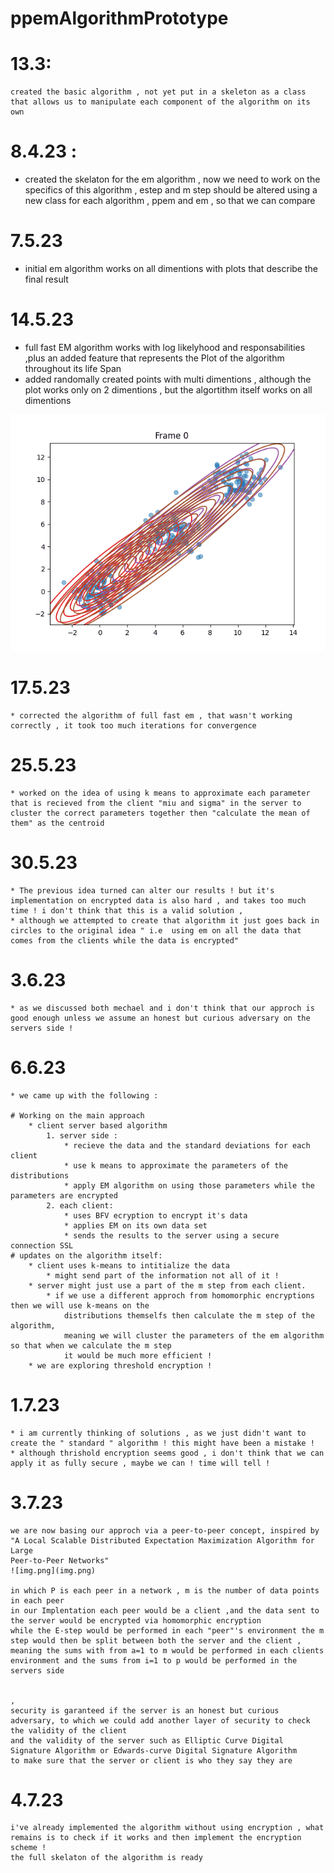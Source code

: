 # ppemAlgorithmPrototype
# 13.3:
    created the basic algorithm , not yet put in a skeleton as a class that allows us to manipulate each component of the algorithm on its own
# 8.4.23 :
  * created the skelaton for the em algorithm , now we need to work on the specifics of this algorithm , estep and m step should be altered using a new class for each algorithm , ppem and em , so that we can compare
 
# 7.5.23
  * initial em algorithm works on all dimentions with plots that describe the final result
# 14.5.23
  * full fast EM algorithm works with log likelyhood and responsabilities ,plus an added feature that represents the Plot of the algorithm throughout its life Span 
  * added randomally created points with multi dimentions , although the plot works only on 2 dimentions , but the algortithm itself works on all dimentions 

![](Results/PlotOfClustures.gif)
# 17.5.23
    * corrected the algorithm of full fast em , that wasn't working correctly , it took too much iterations for convergence 
# 25.5.23 
    * worked on the idea of using k means to approximate each parameter that is recieved from the client "miu and sigma" in the server to cluster the correct parameters together then "calculate the mean of them" as the centroid 
# 30.5.23 
    * The previous idea turned can alter our results ! but it's implementation on encrypted data is also hard , and takes too much time ! i don't think that this is a valid solution , 
    * although we attempted to create that algorithm it just goes back in circles to the original idea " i.e  using em on all the data that comes from the clients while the data is encrypted"
# 3.6.23 
    * as we discussed both mechael and i don't think that our approch is good enough unless we assume an honest but curious adversary on the servers side !
# 6.6.23 
    * we came up with the following :

    # Working on the main approach
        * client server based algorithm
            1. server side :
                * recieve the data and the standard deviations for each client 
                * use k means to approximate the parameters of the distributions 
                * apply EM algorithm on using those parameters while the parameters are encrypted
            2. each client:
                * uses BFV ecryption to encrypt it's data 
                * applies EM on its own data set 
                * sends the results to the server using a secure connection SSL 
    # updates on the algorithm itself:
        * client uses k-means to intitialize the data 
            * might send part of the information not all of it ! 
        * server might just use a part of the m step from each client.
            * if we use a different approch from homomorphic encryptions then we will use k-means on the 
                distributions themselfs then calculate the m step of the algorithm,
                meaning we will cluster the parameters of the em algorithm so that when we calculate the m step 
                it would be much more efficient ! 
        * we are exploring threshold encryption !
    
# 1.7.23
    * i am currently thinking of solutions , as we just didn't want to create the " standard " algorithm ! this might have been a mistake ! 
    * although thrishold encryption seems good , i don't think that we can apply it as fully secure , maybe we can ! time will tell ! 

# 3.7.23 
    we are now basing our approch via a peer-to-peer concept, inspired by "A Local Scalable Distributed Expectation Maximization Algorithm for Large
    Peer-to-Peer Networks"
    ![img.png](img.png)

    in which P is each peer in a network , m is the number of data points in each peer 
    in our Implentation each peer would be a client ,and the data sent to the server would be encrypted via homomorphic encryption  
    while the E-step would be performed in each "peer"'s environment the m step would then be split between both the server and the client , 
    meaning the sums with from a=1 to m would be performed in each clients environment and the sums from i=1 to p would be performed in the servers side 


    ,
    security is garanteed if the server is an honest but curious adversary, to which we could add another layer of security to check the validity of the client 
    and the validity of the server such as Elliptic Curve Digital Signature Algorithm or Edwards-curve Digital Signature Algorithm
    to make sure that the server or client is who they say they are 
# 4.7.23 
    i've already implemented the algorithm without using encryption , what remains is to check if it works and then implement the encryption scheme ! 
    the full skelaton of the algorithm is ready 